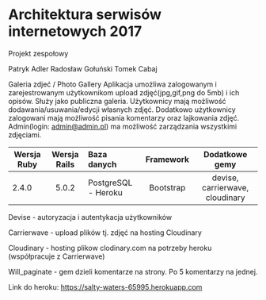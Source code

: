 # Architektura serwisów internetowych 2017
Projekt zespołowy

Patryk Adler
Radosław Gołuński
Tomek Cabaj

Galeria zdjeć / Photo Gallery
Aplikacja umożliwa zalogowanym i zarejestrowanym użytkownikom upload zdjęć(jpg,gif,png do 5mb) i ich opisów.
Służy jako publiczna galeria. Użytkownicy mają możliwość dodawania/usuwania/edycji własnych zdjęć.
Dodatkowo użytkownicy zalogowani mają możliwość pisania komentarzy oraz lajkowania zdjęć.
Admin(login: admin@admin.pl) ma możliwość zarządzania wszystkimi zdjęciami.

| Wersja Ruby   | Wersja Rails  |                Baza danych                 | Framework |           Dodatkowe gemy           |
| ------------- |:-------------:|:-------------------------------------------|:---------:|:----------------------------------:|
|      2.4.0    | 5.0.2         | PostgreSQL - Heroku                         | Bootstrap | devise, carrierwave, cloudinary |

Devise - autoryzacja i autentykacja użytkowników

Carrierwave - upload plików tj. zdjęć na hosting Cloudinary

Cloudinary - hosting plikow clodinary.com na potrzeby heroku (współpracuje z Carrierwave)

Will_paginate - gem dzieli komentarze na strony. Po 5 komentarzy na jednej.

Link do heroku: https://salty-waters-65995.herokuapp.com
